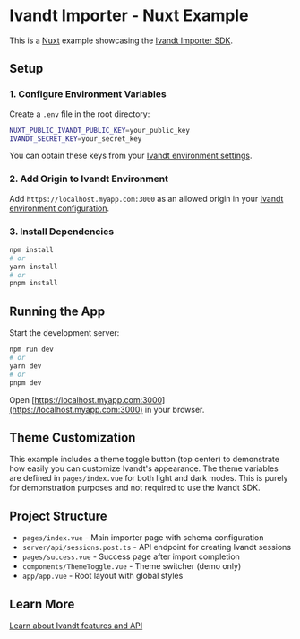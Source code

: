 # Ivandt Importer - Nuxt Example

This is a [Nuxt](https://nuxt.com) example showcasing the [Ivandt Importer SDK](https://ivandt.com/docs).

## Setup

### 1. Configure Environment Variables

Create a `.env` file in the root directory:

```bash
NUXT_PUBLIC_IVANDT_PUBLIC_KEY=your_public_key
IVANDT_SECRET_KEY=your_secret_key
```

You can obtain these keys from your [Ivandt environment settings](https://ivandt.com/docs/environments).

### 2. Add Origin to Ivandt Environment

Add `https://localhost.myapp.com:3000` as an allowed origin in your [Ivandt environment configuration](https://ivandt.com/docs/environments).

### 3. Install Dependencies

```bash
npm install
# or
yarn install
# or
pnpm install
```

## Running the App

Start the development server:

```bash
npm run dev
# or
yarn dev
# or
pnpm dev
```

Open [https://localhost.myapp.com:3000](https://localhost.myapp.com:3000) in your browser.

## Theme Customization

This example includes a theme toggle button (top center) to demonstrate how easily you can customize Ivandt's appearance. The theme variables are defined in `pages/index.vue` for both light and dark modes. This is purely for demonstration purposes and not required to use the Ivandt SDK.

## Project Structure

- `pages/index.vue` - Main importer page with schema configuration
- `server/api/sessions.post.ts` - API endpoint for creating Ivandt sessions
- `pages/success.vue` - Success page after import completion
- `components/ThemeToggle.vue` - Theme switcher (demo only)
- `app/app.vue` - Root layout with global styles

## Learn More

[Learn about Ivandt features and API](https://ivandt.com/docs)
